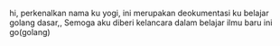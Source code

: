 hi, perkenalkan nama ku yogi, ini merupakan deokumentasi ku belajar golang dasar,,
Semoga aku diberi kelancara dalam belajar ilmu baru ini go(golang)
